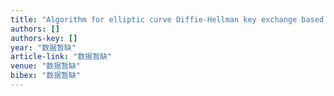 ```yaml
---
title: "Algorithm for elliptic curve Diffie-Hellman key exchange based on DNA tile self-assembly"
authors: []
authors-key: []
year: "数据暂缺"
article-link: "数据暂缺"
venue: "数据暂缺"
bibex: "数据暂缺"
---
```

